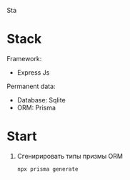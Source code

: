 Sta

# Stack

Framework:

* Express Js

Permanent data:

* Database: Sqlite
* ORM: Prisma

# Start

1. Сгенирировать типы призмы ORM
   ```bash
   npx prisma generate 
   ```
